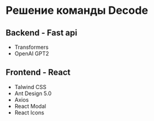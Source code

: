 # Решение команды Decode

## Backend - Fast api
- Transformers
- OpenAI GPT2 
## Frontend - React
- Talwind CSS
- Ant Design 5.0
- Axios
- React Modal
- React Icons